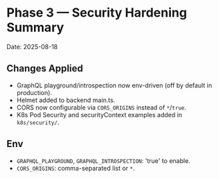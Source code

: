 # Phase 3 — Security Hardening Summary
Date: 2025-08-18

## Changes Applied
- GraphQL playground/introspection now env-driven (off by default in production).
- Helmet added to backend main.ts.
- CORS now configurable via `CORS_ORIGINS` instead of `*`/`true`.
- K8s Pod Security and securityContext examples added in `k8s/security/`.

## Env
- `GRAPHQL_PLAYGROUND`, `GRAPHQL_INTROSPECTION`: 'true' to enable.
- `CORS_ORIGINS`: comma-separated list or `*`.
